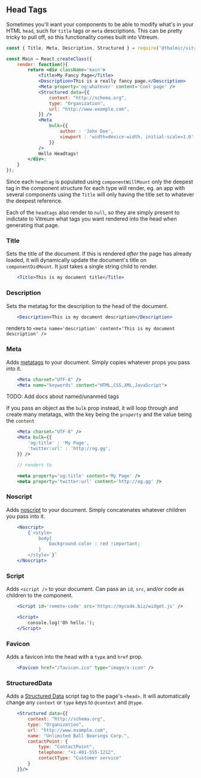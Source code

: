 ## Head Tags
Sometimes you'll want your components to be able to modify what's in your HTML `head`, such for `title` tags or `meta` descriptions. This can be pretty tricky to pull off, so this functionality comes built into Vitreum.

```jsx
const { Title, Meta, Description, Structured } = require('@thalmic/vitreum/headtags');

const Main = React.createClass({
	render: function(){
		return <div className='main'>
			<Title>My Fancy Page</Title>
			<Description>This is a really fancy page.</Description>
			<Meta property='og:whatever' content='Cool page' />
			<Structured data={{
				context: "http://schema.org",
				type: "Organization",
				url: "http://www.example.com",
			}} />
			<Meta
				bulk={{
					author : 'John Doe',
					viewport : 'width=device-width, initial-scale=1.0'
				}}
			/>
			Hello Headtags!
		</div>;
	}
});
```

Since each `headtag` is populated using `componentWillMount` only the deepest tag in the component structure for each type will render, eg. an app with several components using the `Title` will only having the title set to whatever the deepest reference.

Each of the `headtags` also render to `null`, so they are simply present to indictate to Vitreum what tags you want rendered into the head when generating that page.


### Title
Sets the title of the document. If this is rendered _after_ the page has already loaded, it will dynamically update the document's title on `componentDidMount`. It just takes a single string child to render.

```jsx
	<Title>This is my document title</Title>
```

### Description
Sets the metatag for the description to the head of the document.

```jsx
	<Description>This is my document description</Description>
```

renders to `<meta name='description' content='This is my document description' />`


### Meta
Adds [metatags](https://www.w3schools.com/tags/tag_meta.asp) to your document. Simply copies whatever props you pass into it.

```jsx
	<Meta charset="UTF-8" />
	<Meta name="keywords" content="HTML,CSS,XML,JavaScript">
```

TODO: Add docs about named/unanmed tags

If you pass an object as the `bulk` prop instead, it will loop through and create many metatags, with the key being the `property` and the value being the `content`

```jsx
	<Meta charset="UTF-8" />
	<Meta bulk={{
		'og:title' : 'My Page',
		'twitter:url' : 'http://og.gg',
	}} />

	// renders to

	<meta property='og:title' content='My Page' />
	<meta property='twitter:url' content='http://og.gg' />
```


### Noscript
Adds [noscript](https://developer.mozilla.org/en-US/docs/Web/HTML/Element/noscript) to your document. Simply concatenates whatever children you pass into it.

```jsx
	<Noscript>
		{`<style>
			body{
				background-color : red !important;
			}
		</style>`}`
	</Noscript>
```


### Script
Adds `<script />` to your document. Can pass an `id`, `src`, and/or code as children to the component.

```jsx
	<Script id='remote-code' src='https://mycode.biz/widget.js' />

	<Script>
		console.log('Oh hello.');
	</Script>
```


### Favicon
Adds a favicon into the head with a `type` and `href` prop.

```jsx
	<Favicon href="/favicon.ico" type="image/x-icon" />
```

### StructuredData
Adds a [Structured Data](https://developers.google.com/search/docs/guides/intro-structured-data) script tag to the page's `<head>`. It will automatically change any `context` or `type` keys to `@context` and `@type`.

```jsx
	<Structured data={{
		context: "http://schema.org",
		type: "Organization",
		url: "http://www.example.com",
		name: "Unlimited Ball Bearings Corp.",
		contactPoint: {
			type: "ContactPoint",
			telephone: "+1-401-555-1212",
			contactType: "Customer service"
		}
	}}/>
```

